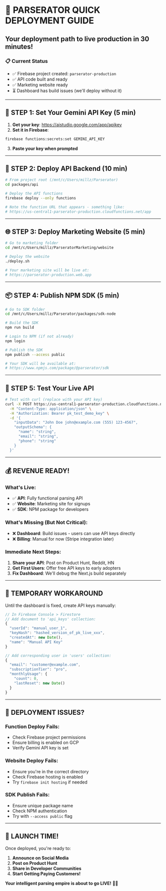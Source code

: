 # 🚀 **PARSERATOR QUICK DEPLOYMENT GUIDE**

## **Your deployment path to live production in 30 minutes!**

### **📋 Current Status**
- ✅ Firebase project created: `parserator-production`
- ✅ API code built and ready
- ✅ Marketing website ready
- ⏳ Dashboard has build issues (we'll deploy without it)

---

## **🎯 STEP 1: Set Your Gemini API Key (5 min)**

1. **Get your key**: https://aistudio.google.com/app/apikey
2. **Set it in Firebase**:
```bash
firebase functions:secrets:set GEMINI_API_KEY
```
3. **Paste your key when prompted**

---

## **🚀 STEP 2: Deploy API Backend (10 min)**

```bash
# From project root (/mnt/c/Users/millz/Parserator)
cd packages/api

# Deploy the API functions
firebase deploy --only functions

# Note the function URL that appears - something like:
# https://us-central1-parserator-production.cloudfunctions.net/app
```

---

## **🌐 STEP 3: Deploy Marketing Website (5 min)**

```bash
# Go to marketing folder
cd /mnt/c/Users/millz/ParseratorMarketing/website

# Deploy the website
./deploy.sh

# Your marketing site will be live at:
# https://parserator-production.web.app
```

---

## **📦 STEP 4: Publish NPM SDK (5 min)**

```bash
# Go to SDK folder
cd /mnt/c/Users/millz/Parserator/packages/sdk-node

# Build the SDK
npm run build

# Login to NPM (if not already)
npm login

# Publish the SDK
npm publish --access public

# Your SDK will be available at:
# https://www.npmjs.com/package/@parserator/sdk
```

---

## **🎉 STEP 5: Test Your Live API**

```bash
# Test with curl (replace with your API key)
curl -X POST https://us-central1-parserator-production.cloudfunctions.net/app/v1/parse \
  -H "Content-Type: application/json" \
  -H "Authorization: Bearer pk_test_demo_key" \
  -d '{
    "inputData": "John Doe john@example.com (555) 123-4567",
    "outputSchema": {
      "name": "string",
      "email": "string",
      "phone": "string"
    }
  }'
```

---

## **💰 REVENUE READY!**

### **What's Live:**
- ✅ **API**: Fully functional parsing API
- ✅ **Website**: Marketing site for signups
- ✅ **SDK**: NPM package for developers

### **What's Missing (But Not Critical):**
- ❌ **Dashboard**: Build issues - users can use API keys directly
- ❌ **Billing**: Manual for now (Stripe integration later)

### **Immediate Next Steps:**
1. **Share your API**: Post on Product Hunt, Reddit, HN
2. **Get First Users**: Offer free API keys to early adopters
3. **Fix Dashboard**: We'll debug the Next.js build separately

---

## **🔧 TEMPORARY WORKAROUND**

Until the dashboard is fixed, create API keys manually:

```javascript
// In Firebase Console > Firestore
// Add document to 'api_keys' collection:
{
  "userId": "manual_user_1",
  "keyHash": "hashed_version_of_pk_live_xxx",
  "createdAt": new Date(),
  "name": "Manual API Key"
}

// Add corresponding user in 'users' collection:
{
  "email": "customer@example.com",
  "subscriptionTier": "pro",
  "monthlyUsage": {
    "count": 0,
    "lastReset": new Date()
  }
}
```

---

## **🚨 DEPLOYMENT ISSUES?**

### **Function Deploy Fails:**
- Check Firebase project permissions
- Ensure billing is enabled on GCP
- Verify Gemini API key is set

### **Website Deploy Fails:**
- Ensure you're in the correct directory
- Check Firebase hosting is enabled
- Try `firebase init hosting` if needed

### **SDK Publish Fails:**
- Ensure unique package name
- Check NPM authentication
- Try with `--access public` flag

---

## **🎊 LAUNCH TIME!**

Once deployed, you're ready to:
1. **Announce on Social Media**
2. **Post on Product Hunt**
3. **Share in Developer Communities**
4. **Start Getting Paying Customers!**

**Your intelligent parsing empire is about to go LIVE!** 🚀💎